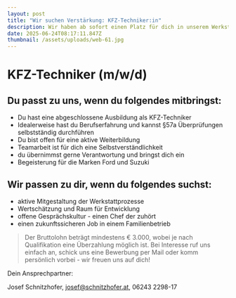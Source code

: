 ```yaml
---
layout: post
title: "Wir suchen Verstärkung: KFZ-Techniker:in"
description: Wir haben ab sofort einen Platz für dich in unserem Werkstatt Team frei.
date: 2025-06-24T08:17:11.847Z
thumbnail: /assets/uploads/web-61.jpg
---
```

# KFZ-Techniker (m/w/d)

## Du passt zu uns, wenn du folgendes mitbringst: 

* Du hast eine abgeschlossene Ausbildung als KFZ-Techniker
* Idealerweise hast du Berufserfahrung und kannst §57a Überprüfungen selbstständig durchführen
* Du bist offen für eine aktive Weiterbildung
* Teamarbeit ist für dich eine Selbstverständlichkeit
* du übernimmst gerne Verantwortung und bringst dich ein
* Begeisterung für die Marken Ford und Suzuki



## Wir passen zu dir, wenn du folgendes suchst: 

* aktive Mitgestaltung der Werkstattprozesse
* Wertschätzung und Raum für Entwicklung
* offene Gesprächskultur - einen Chef der zuhört
* einen zukunftssicheren Job in einem Familienbetrieb



> Der Bruttolohn beträgt mindestens € 3.000, wobei je nach Qualifikation eine Überzahlung möglich ist. 
> Bei Interesse ruf uns einfach an, schick uns eine Bewerbung per Mail oder komm persönlich vorbei - wir freuen uns auf dich!
>

Dein Ansprechpartner:

Josef Schnitzhofer, josef@schnitzhofer.at, 06243 2298-17